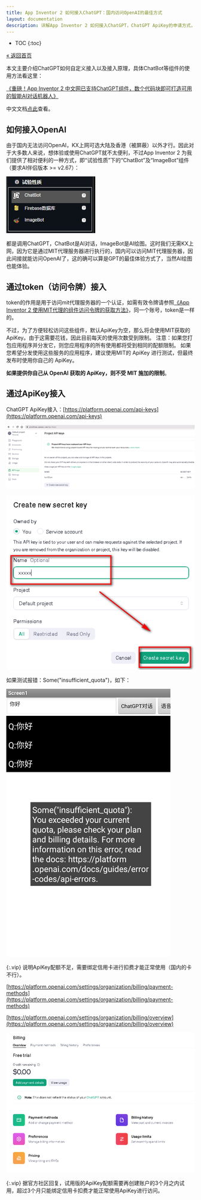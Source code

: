```yaml
---
title: App Inventor 2 如何接入ChatGPT：国内访问OpenAI的最佳方式
layout: documentation
description: 详解App Inventor 2 如何接入ChatGPT，ChatGPT ApiKey的申请方式，token访问令牌的作用，ApiKey的收费形式等。
---
```


* TOC
{:toc}

[&laquo; 返回首页](../experimental.html)

本文主要介绍ChatGPT如何自定义接入以及接入原理，具体ChatBot等组件的使用方法看这里：

[《重磅！App Inventor 2 中文网已支持ChatGPT组件，数个代码块即可打造可用的智能AI对话机器人》](https://mp.weixin.qq.com/s?__biz=MzA5NTE5OTg1MA==&mid=2247483885&idx=1&sn=c1d1e6de653cc02185379eb162393b7d&chksm=9043b6e8a7343ffe7cddccd22b21b2eb3324380625b9fe696e01bc8ad7e91751563e0b6940bb&scene=21#wechat_redirect)

中文文档[点此](../experimental.html)查看。

## 如何接入OpenAI

由于国内无法访问OpenAI，KX上网可选大陆及香港（被屏蔽）以外才行。因此对于大多数人来说，想体验或使用ChatGPT就不太便利，不过App Inventor 2 为我们提供了相对便利的一种方式，即“试验性质”下的“ChatBot”及“ImageBot”组件（要求AI伴侣版本 >= v2.67）：

![chatgpt](images/gpt_component.png)

都是调用ChatGPT，ChatBot是AI对话，ImageBot是AI绘图。这时我们无需KX上网，因为它是通过MIT代理服务器进行执行的，国内可以访问MIT代理服务器，因此间接就能访问OpenAI了，这的确可以算是GPT的最佳体验方式了，当然AI绘图也能体验。

## 通过token（访问令牌）接入

token的作用是用于访问mit代理服务器的一个认证，如需有效令牌请参照[《App Inventor 2 使用MIT代理的组件访问令牌的获取方法》](../../creative/token.html)，同一个账号，token是一样的。


不过，为了方便轻松访问这些组件，默认ApiKey为空，那么将会使用MIT获取的ApiKey。由于这需要花钱，因此目前每天的使用次数受到限制。 注意：如果您打包应用程序并分发它，则您应用程序的所有使用都将受到相同的配额限制。 如果您希望分发使用这些服务的应用程序，建议使用MIT的 ApiKey 进行测试，但最终发布时使用你自己的 ApiKey。

**如果提供你自己从 OpenAI 获取的 ApiKey，则不受 MIT 施加的限制**。

## 通过ApiKey接入

ChatGPT ApiKey接入：[https://platform.openai.com/api-keys](https://platform.openai.com/api-keys)

![chatgpt](images/gpt_apikey.png)

![chatgpt](images/gpt_create.png)

如果测试报错：Some("insufficient_quota")，如下：

![chatgpt](images/gpt_apikey_error.png)

{:.vip}
说明ApiKey配额不足，需要绑定信用卡进行扣费才能正常使用（国内的卡不行）。

[https://platform.openai.com/settings/organization/billing/payment-methods](https://platform.openai.com/settings/organization/billing/payment-methods)

[https://platform.openai.com/settings/organization/billing/overview](https://platform.openai.com/settings/organization/billing/overview)

![chatgpt](images/gpt_bill.png)

{:.vip}
据官方社区回复，试用版的ApiKey配额需要再创建账户的3个月之内试用，超过3个月只能绑定信用卡扣费才能正常使用ApiKey进行访问。
